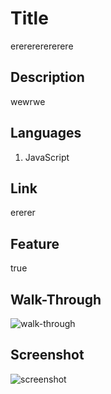 

  # Title
  ererererererere

  ## Description
  wewrwe

  ## Languages
  1. JavaScript<br>

  ## Link
  ererer

  ## Feature
  true

  ## Walk-Through
  ![walk-through](https://youtu.be/Gu9yie0S41I)

  ## Screenshot
  ![screenshot](https://github.com/Minmaung0307/professional-readme_generator/blob/30757d803f7e6c5da736378a603a6747abc466f7/images/readme.png)

  